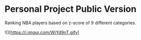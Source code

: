 # Personal Project Public Version

Ranking NBA players based on z-score of 9 different categories.

!()[https://i.imgur.com/WiYd9nT.gifv]

